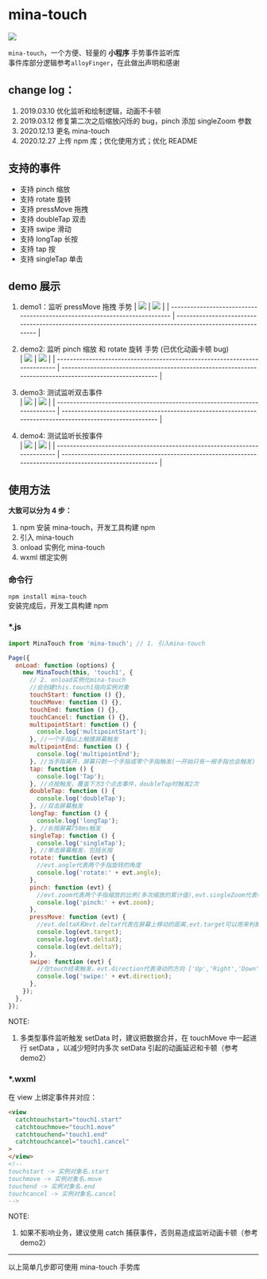 # mina-touch

![](https://track.yrobot.top/ga-beacon/UA-190592680-2/mina-touch/readme?flat)

`mina-touch`，一个方便、轻量的 **小程序** 手势事件监听库  
事件库部分逻辑参考`alloyFinger`，在此做出声明和感谢

## change log：

1. 2019.03.10 优化监听和绘制逻辑，动画不卡顿
2. 2019.03.12 修复第二次之后缩放闪烁的 bug，pinch 添加 singleZoom 参数
3. 2020.12.13 更名 mina-touch
4. 2020.12.27 上传 npm 库；优化使用方式；优化 README

## 支持的事件

- 支持 pinch 缩放
- 支持 rotate 旋转
- 支持 pressMove 拖拽
- 支持 doubleTap 双击
- 支持 swipe 滑动
- 支持 longTap 长按
- 支持 tap 按
- 支持 singleTap 单击

## demo 展示

1. demo1：监听 pressMove 拖拽 手势
   | ![](https://636f-could-test-1258393788.tcb.qcloud.la/README/touchmove.gif) | ![](https://636f-could-test-1258393788.tcb.qcloud.la/QRCode/pages-mina-touch-demo1-index_qrcode%3D1.jpg) |
   | -------------------------------------------------------------------------- | -------------------------------------------------------------------------------------------------------- |

2. demo2: 监听 pinch 缩放 和 rotate 旋转 手势 (已优化动画卡顿 bug)  
   | ![](https://636f-could-test-1258393788.tcb.qcloud.la/README/multipleTouch.gif?sign=d0eea6eea6bfb92b4b7f0e32d6c4ffb8&t=1609054476) | ![](https://636f-could-test-1258393788.tcb.qcloud.la/QRCode/pages-mina-touch-demo2-index_qrcode%3D1.jpg) |
   | -------------------------------------------------------------------------- | -------------------------------------------------------------------------------------------------------- |

3. demo3: 测试监听双击事件  
   | ![](https://636f-could-test-1258393788.tcb.qcloud.la/README/doubleTap.gif) | ![](https://636f-could-test-1258393788.tcb.qcloud.la/QRCode/pages-mina-touch-demo3-index_qrcode%3D1.jpg) |
   | -------------------------------------------------------------------------- | -------------------------------------------------------------------------------------------------------- |

4. demo4: 测试监听长按事件  
   | ![](https://636f-could-test-1258393788.tcb.qcloud.la/README/longTap.gif) | ![](https://636f-could-test-1258393788.tcb.qcloud.la/QRCode/pages-mina-touch-demo4-index_qrcode%3D1.jpg) |
   | -------------------------------------------------------------------------- | -------------------------------------------------------------------------------------------------------- |

## 使用方法

**大致可以分为 4 步：**

1. npm 安装 mina-touch，开发工具构建 npm
2. 引入 mina-touch
3. onload 实例化 mina-touch
4. wxml 绑定实例

### 命令行

`npm install mina-touch `  
安装完成后，开发工具构建 npm

### \*.js

```javascript
import MinaTouch from 'mina-touch'; // 1. 引入mina-touch

Page({
  onLoad: function (options) {
    new MinaTouch(this, 'touch1', {
      // 2. onload实例化mina-touch
      //会创建this.touch1指向实例对象
      touchStart: function () {},
      touchMove: function () {},
      touchEnd: function () {},
      touchCancel: function () {},
      multipointStart: function () {
        console.log('multipointStart');
      }, //一个手指以上触摸屏幕触发
      multipointEnd: function () {
        console.log('multipointEnd');
      }, //当手指离开，屏幕只剩一个手指或零个手指触发(一开始只有一根手指也会触发)
      tap: function () {
        console.log('Tap');
      }, //点按触发，覆盖下方3个点击事件，doubleTap时触发2次
      doubleTap: function () {
        console.log('doubleTap');
      }, //双击屏幕触发
      longTap: function () {
        console.log('longTap');
      }, //长按屏幕750ms触发
      singleTap: function () {
        console.log('singleTap');
      }, //单击屏幕触发，包括长按
      rotate: function (evt) {
        //evt.angle代表两个手指旋转的角度
        console.log('rotate:' + evt.angle);
      },
      pinch: function (evt) {
        //evt.zoom代表两个手指缩放的比例(多次缩放的累计值),evt.singleZoom代表单次回调中两个手指缩放的比例
        console.log('pinch:' + evt.zoom);
      },
      pressMove: function (evt) {
        //evt.deltaX和evt.deltaY代表在屏幕上移动的距离,evt.target可以用来判断点击的对象
        console.log(evt.target);
        console.log(evt.deltaX);
        console.log(evt.deltaY);
      },
      swipe: function (evt) {
        //在touch结束触发，evt.direction代表滑动的方向 ['Up','Right','Down','Left']
        console.log('swipe:' + evt.direction);
      },
    });
  },
});
```

NOTE:

1. 多类型事件监听触发 setData 时，建议把数据合并，在 touchMove 中一起进行 setData ，以减少短时内多次 setData 引起的动画延迟和卡顿（参考 demo2）

### \*.wxml

在 view 上绑定事件并对应：

```html
<view
  catchtouchstart="touch1.start"
  catchtouchmove="touch1.move"
  catchtouchend="touch1.end"
  catchtouchcancel="touch1.cancel"
>
</view>
<!-- 
touchstart -> 实例对象名.start
touchmove -> 实例对象名.move
touchend -> 实例对象名.end
touchcancel -> 实例对象名.cancel 
-->
```

NOTE:

1. 如果不影响业务，建议使用 catch 捕获事件，否则易造成监听动画卡顿（参考 demo2）

---

以上简单几步即可使用 mina-touch 手势库
